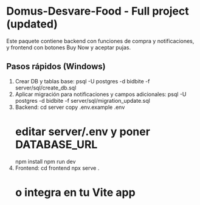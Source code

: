 
# Domus-Desvare-Food - Full project (updated)

Este paquete contiene backend con funciones de compra y notificaciones, y frontend con botones Buy Now y aceptar pujas.

## Pasos rápidos (Windows)
1. Crear DB y tablas base:
   psql -U postgres -d bidbite -f server/sql/create_db.sql
2. Aplicar migración para notificaciones y campos adicionales:
   psql -U postgres -d bidbite -f server/sql/migration_update.sql
3. Backend:
   cd server
   copy .env.example .env
   # editar server/.env y poner DATABASE_URL
   npm install
   npm run dev
4. Frontend:
   cd frontend
   npx serve .
   # o integra en tu Vite app
